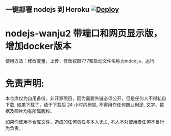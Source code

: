 ## 一键部署 nodejs 到 Heroku  [![Deploy](https://www.herokucdn.com/deploy/button.png)](https://heroku.com/deploy)


# nodejs-wanju2 带端口和网页显示版，增加docker版本


使用方法：修改变量，上传，修改权限777和启动文件名称为index.js，运行





# 免责声明:

本仓库仅为自用备份，非开源项目，因为需要外链必须公开，但是任何人不得私自下载, 如果下载了，请于下载后 24 小时内删除, 不得用作任何商业用途, 文字、数据及图片均有所属版权。 

如果你使用本仓库文件，造成的任何责任与本人无关, 本人不对使用者任何不当行为负责。
